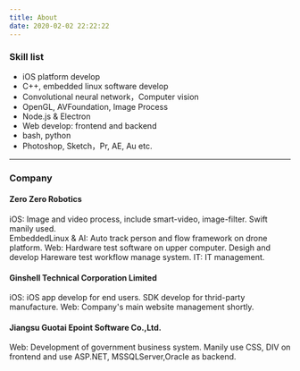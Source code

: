 ```yaml
---
title: About
date: 2020-02-02 22:22:22
---
```


### Skill list

* iOS platform develop
* C++, embedded linux software develop
* Convolutional neural network，Computer vision
* OpenGL, AVFoundation, Image Process
* Node.js & Electron
* Web develop: frontend and backend
* bash, python
* Photoshop, Sketch，Pr, AE, Au etc.

---

### Company
#### Zero Zero Robotics
iOS: Image and video process, include smart-video, image-filter.  Swift manily used.  
EmbeddedLinux & AI: Auto track person and flow framework on drone platform.
Web: Hardware test software on upper computer. Desigh and develop Hareware test workflow manage system.
IT: IT management.

#### Ginshell Technical Corporation Limited
iOS: iOS app develop for end users. SDK develop for thrid-party manufacture.
Web: Company's main website management shortly.

#### Jiangsu Guotai Epoint Software Co.,Ltd.
Web:  Development of government business system. Manily use CSS, DIV on frontend and use ASP.NET, MSSQLServer,Oracle as backend.
